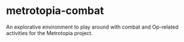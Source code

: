 # metrotopia-combat
An explorative environment to play around with combat and Op-related activities for the Metrotopia project. 
